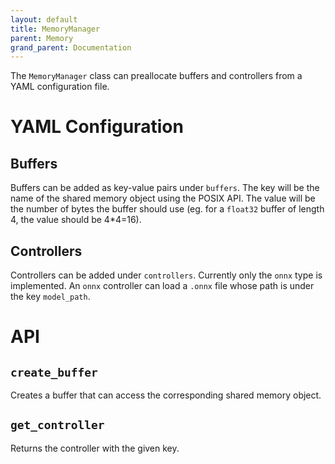 ```yaml
---
layout: default
title: MemoryManager
parent: Memory
grand_parent: Documentation
---
```


The `MemoryManager` class can preallocate buffers and controllers from a YAML configuration file.

# YAML Configuration
## Buffers
Buffers can be added as key-value pairs under `buffers`. The key will be the name of the shared memory object using the POSIX API. The value will be the number of bytes the buffer should use (eg. for a `float32` buffer of length 4, the value should be 4*4=16).

## Controllers
Controllers can be added under `controllers`. Currently only the `onnx` type is implemented. An `onnx` controller can load a `.onnx` file whose path is under the key `model_path`.

# API
## `create_buffer`
Creates a buffer that can access the corresponding shared memory object.

## `get_controller`
Returns the controller with the given key.